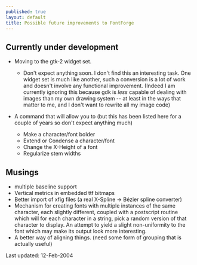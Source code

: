 ```yaml
---
published: true
layout: default
title: Possible future improvements to FontForge
---
```



Currently under development
---------------------------

-   Moving to the gtk-2 widget set.
    -   Don't expect anything soon. I don't find this an interesting
        task. One widget set is much like another, such a conversion is
        a lot of work and doesn't involve any functional improvement.
        (Indeed I am currently ignoring this because gdk is *less*
        capable of dealing with images than my own drawing system -- at
        least in the ways that matter to me, and I don't want to rewrite
        all my image code)

-   A command that will allow you to (but this has been listed here for
    a couple of years so don't expect anything much)
    -   Make a character/font bolder
    -   Extend or Condense a character/font
    -   Change the X-Height of a font
    -   Regularize stem widths

Musings
-------

-   multiple baseline support
-   Vertical metrics in embedded ttf bitmaps
-   Better import of xfig files (a real X-Spline -\> Bézier spline
    converter)
-   Mechanism for creating fonts with multiple instances of the same
    character, each slightly different, coupled with a postscript
    routine which will for each character in a string, pick a random
    version of that character to display. An attempt to yield a slight
    non-uniformity to the font which may make its output look more
    interesting.
-   A better way of aligning things. (need some form of grouping that is
    actually useful)

Last updated: 12-Feb-2004


